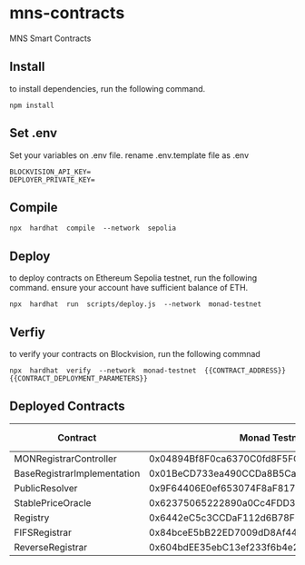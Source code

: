 
# mns-contracts
MNS Smart Contracts

## Install
to install dependencies, run the following command.

```shell
npm install
``` 

## Set .env
Set your variables on .env file. rename .env.template file as .env

```shell
BLOCKVISION_API_KEY=
DEPLOYER_PRIVATE_KEY=
```

## Compile
```shell
npx  hardhat  compile  --network  sepolia
```

## Deploy
to deploy contracts on Ethereum Sepolia testnet, run the following command. ensure your account have sufficient balance of ETH.
```shell
npx  hardhat  run  scripts/deploy.js  --network  monad-testnet
```

## Verfiy
to verify your contracts on Blockvision, run the following commnad

```shell
npx  hardhat  verify  --network  monad-testnet  {{CONTRACT_ADDRESS}}  {{CONTRACT_DEPLOYMENT_PARAMETERS}}
```

## Deployed Contracts
|Contract| Monad Testnet | Monad Mainnet |
|--|--|--|
| MONRegistrarController | 0x04894Bf8F0ca6370C0fd8F5FCE3158033b46d979 | |
| BaseRegistrarImplementation | 0x01BeCD733ea490CCDa8B5Caa97381E67BFA5249D | |
| PublicResolver | 0x9F64406E0ef653074F8aF8178f0717e766A32764 | |
| StablePriceOracle | 0x62375065222890a0Cc4FDD3D89c3dD3AC2850708 | |
| Registry | 0x6442eC5c3CCDaF112d6B78F9189cD111d516fE1E | |
| FIFSRegistrar | 0x84bceE5bB22ED7009dD8Af44fb4b74088c4F4C15 | |
| ReverseRegistrar | 0x604bdEE35ebC13ef233f6b4e20613061fDf5C7E5 | |
